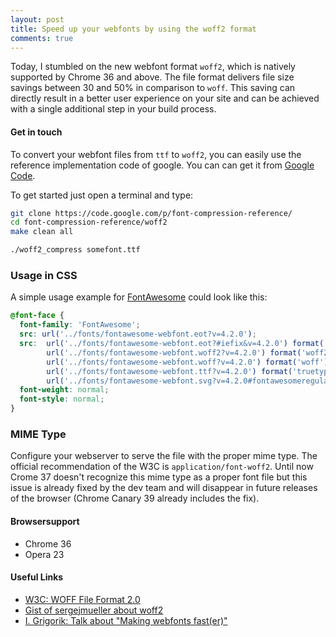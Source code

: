 ```yaml
---
layout: post
title: Speed up your webfonts by using the woff2 format
comments: true
---
```


Today, I stumbled on the new webfont format `woff2`, which is natively supported by Chrome 36 and above. The file format
 delivers file size savings between 30 and 50% in comparison to `woff`. This saving can directly result in a better user experience
 on your site and can be achieved with a single additional step in your build process.

#### Get in touch

To convert your webfont files from `ttf` to `woff2`, you can easily use the reference implementation code of google. You can
can get it from [Google Code](https://code.google.com/p/font-compression-reference/).

To get started just open a terminal and type:

```bash
git clone https://code.google.com/p/font-compression-reference/
cd font-compression-reference/woff2
make clean all

./woff2_compress somefont.ttf
```

### Usage in CSS

A simple usage example for [FontAwesome](http://fontawesome.io) could look like this:

```css
@font-face {
  font-family: 'FontAwesome';
  src: url('../fonts/fontawesome-webfont.eot?v=4.2.0');
  src:  url('../fonts/fontawesome-webfont.eot?#iefix&v=4.2.0') format('embedded-opentype'),
        url('../fonts/fontawesome-webfont.woff2?v=4.2.0') format('woff2'),
        url('../fonts/fontawesome-webfont.woff?v=4.2.0') format('woff'),
        url('../fonts/fontawesome-webfont.ttf?v=4.2.0') format('truetype'),
        url('../fonts/fontawesome-webfont.svg?v=4.2.0#fontawesomeregular') format('svg');
  font-weight: normal;
  font-style: normal;
}
```

### MIME Type

Configure your webserver to serve the file with the proper mime type. The official recommendation of the W3C is `application/font-woff2`.
Until now Crome 37 doesn't recognize this mime type as a proper font file but this issue is already fixed by the dev team and will
disappear in future releases of the browser (Chrome Canary 39 already includes the fix).

#### Browsersupport

- Chrome 36
- Opera 23

#### Useful Links

- [W3C: WOFF File Format 2.0](http://www.w3.org/TR/WOFF2/)
- [Gist of sergejmueller about woff2](https://gist.github.com/sergejmueller/cf6b4f2133bcb3e2f64a)
- [I. Grigorik: Talk about "Making webfonts fast(er)"](https://docs.google.com/presentation/d/10QJ_GABjwzfwUb5DZ3DULdv82k74QdPArkovYJZ-glc/present#slide=id.p19)
